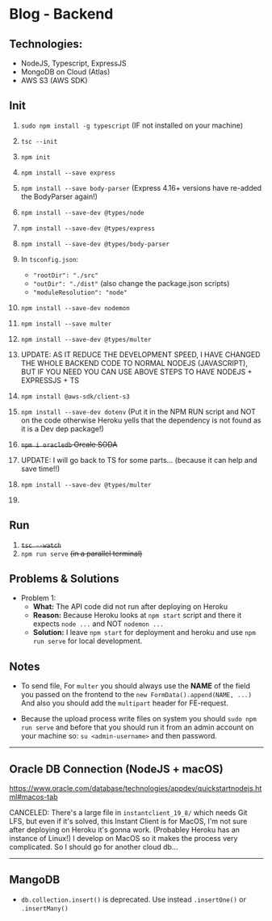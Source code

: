 # Blog - Backend

## Technologies:
* NodeJS, Typescript, ExpressJS
* MongoDB on Cloud (Atlas)
* AWS S3 (AWS SDK)

## Init
1. `sudo npm install -g typescript` (IF not installed on your machine)
2. `tsc --init`
3. `npm init`
4. `npm install --save express`
5. `npm install --save body-parser` (Express 4.16+ versions have re-added the BodyParser again!)
6. `npm install --save-dev @types/node`
7. `npm install --save-dev @types/express`
8. `npm install --save-dev @types/body-parser`
9. In `tsconfig.json`:
    * `"rootDir": "./src"`
    * `"outDir": "./dist"` (also change the package.json scripts)
    * `"moduleResolution": "node"`
10. `npm install --save-dev nodemon`

11. `npm install --save multer`
12. `npm install --save-dev @types/multer`

13. UPDATE: AS IT REDUCE THE DEVELOPMENT SPEED, I HAVE CHANGED THE WHOLE BACKEND CODE TO NORMAL NODEJS (JAVASCRIPT), BUT IF YOU NEED YOU CAN USE ABOVE STEPS TO HAVE NODEJS + EXPRESSJS + TS

14. `npm install @aws-sdk/client-s3`
15. `npm install --save-dev dotenv` (Put it in the NPM RUN script and NOT on the code otherwise Heroku yells that the dependency is not found as it is a Dev dep package!)
16. ~~`npm i oracledb` Orcale SODA~~

17. UPDATE: I will go back to TS for some parts... (because it can help and save time!!)

18. `npm install --save-dev @types/multer`
19.

## Run
1. ~~`tsc --watch`~~
2. `npm run serve` ~~(in a parallel terminal)~~

## Problems & Solutions
* Problem 1:
    * __What:__ The API code did not run after deploying on Heroku
    * __Reason:__ Because Heroku looks at `npm start` script and there it expects `node ...` and NOT `nodemon ...`
    * __Solution:__ I leave `npm start` for deployment and heroku and use `npm run serve` for local development.

## Notes
* To send file, For `multer` you should always use the __NAME__ of the field you passed on the frontend to the `new FormData().append(NAME, ...)` And also you should add the `multipart` header for FE-request.

* Because the upload process write files on system you should `sudo npm run serve` and before that you should run it from an admin account on your machine so: `su <admin-username>` and then password.
___

## Oracle DB Connection (NodeJS + macOS)
https://www.oracle.com/database/technologies/appdev/quickstartnodejs.html#macos-tab

CANCELED: There's a large file in `instantclient_19_8/` which needs Git LFS, but even if it's solved, this Instant Client is for MacOS, I'm not sure after deploying on Heroku it's gonna work. (Probabley Heroku has an instance of Linux!) I develop on MacOS so it makes the process very complicated. So I should go for another cloud db...
___

## MangoDB
* `db.collection.insert()` is deprecated. Use instead `.insertOne()` or `.insertMany()`
